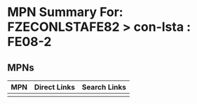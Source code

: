 



# MPN Summary For: FZECONLSTAFE82 > con-lsta : FE08-2

## MPNs
  

|MPN|Direct Links|Search Links|
| :--- | :--- | :--- |
||||
